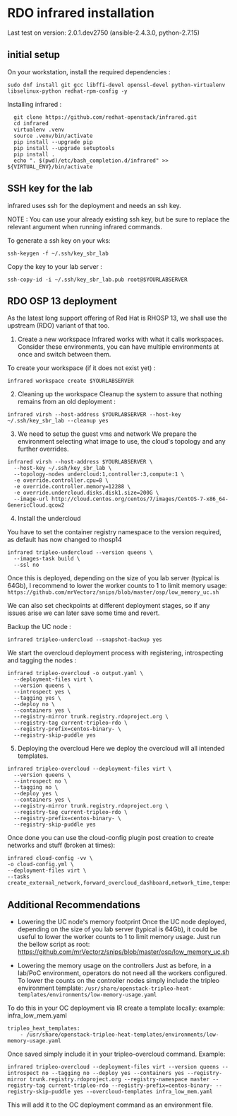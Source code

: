 

# RDO infrared installation

Last test on version: 2.0.1.dev2750 (ansible-2.4.3.0, python-2.7.15)

## initial setup

On your workstation, install the required dependencies :

```shell
sudo dnf install git gcc libffi-devel openssl-devel python-virtualenv libselinux-python redhat-rpm-config -y
```
Installing infrared :

```shell
  git clone https://github.com/redhat-openstack/infrared.git
  cd infrared
  virtualenv .venv
  source .venv/bin/activate
  pip install --upgrade pip
  pip install --upgrade setuptools
  pip install .
  echo ". $(pwd)/etc/bash_completion.d/infrared" >> ${VIRTUAL_ENV}/bin/activate
```

## SSH key for the lab

infrared uses ssh for the deployment and needs an ssh key.

NOTE : You can use your already existing ssh key, but be sure to replace the relevant argument when running infrared commands.

To generate a ssh key on your wks:

```shell
ssh-keygen -f ~/.ssh/key_sbr_lab
```

Copy the key to your lab server :

```shell
ssh-copy-id -i ~/.ssh/key_sbr_lab.pub root@$YOURLABSERVER
```

## RDO OSP 13 deployment

As the latest long support offering of Red Hat is RHOSP 13, we shall use the upstream (RDO) variant of that too.

1. Create a new workspace
Infrared works with what it calls workspaces. Consider these environments, you can have multiple environments at once and switch between them.

To create your workspace (if it does not exist yet) :

```shell
infrared workspace create $YOURLABSERVER
```

2. Cleaning up the workspace
Cleanup the system to assure that nothing remains from an old deployment :

```shell
infrared virsh --host-address $YOURLABSERVER --host-key ~/.ssh/key_sbr_lab --cleanup yes
```

3. We need to setup the guest vms and network
We prepare the environment selecting what image to use, the cloud's topology and any further overrides.

```shell
infrared virsh --host-address $YOURLABSERVER \
  --host-key ~/.ssh/key_sbr_lab \
  --topology-nodes undercloud:1,controller:3,compute:1 \
  -e override.controller.cpu=8 \
  -e override.controller.memory=12288 \
  -e override.undercloud.disks.disk1.size=200G \
  --image-url http://cloud.centos.org/centos/7/images/CentOS-7-x86_64-GenericCloud.qcow2
```

4. Install the undercloud

You have to set the container registry namespace to the version required, as default has now changed to rhosp14
```shell
infrared tripleo-undercloud --version queens \
  --images-task build \
  --ssl no
```

Once this is deployed, depending on the size of you lab server (typical is 64Gb), I recommend to lower the worker counts to 1 to limit memory usage:
`https://github.com/mrVectorz/snips/blob/master/osp/low_memory_uc.sh`

We can also set checkpoints at different deployment stages, so if any issues arise we can later save some time and revert.

Backup the UC node :
```shell
infrared tripleo-undercloud --snapshot-backup yes
```

We start the overcloud deployment process with registering, introspecting and tagging the nodes :

```shell
infrared tripleo-overcloud -o output.yaml \
  --deployment-files virt \
  --version queens \
  --introspect yes \
  --tagging yes \
  --deploy no \
  --containers yes \
  --registry-mirror trunk.registry.rdoproject.org \
  --registry-tag current-tripleo-rdo \
  --registry-prefix=centos-binary- \
  --registry-skip-puddle yes
```

5. Deploying the overcloud
Here we deploy the overcloud will all intended templates.

```shell
infrared tripleo-overcloud --deployment-files virt \
  --version queens \
  --introspect no \
  --tagging no \
  --deploy yes \
  --containers yes \
  --registry-mirror trunk.registry.rdoproject.org \
  --registry-tag current-tripleo-rdo \
  --registry-prefix=centos-binary- \
  --registry-skip-puddle yes
```

Once done you can use the cloud-config plugin post creation to create networks and stuff (broken at times):

```shell
infrared cloud-config -vv \ 
-o cloud-config.yml \ 
--deployment-files virt \ 
--tasks create_external_network,forward_overcloud_dashboard,network_time,tempest_deployer_input
```

## Additional Recommendations

- Lowering the UC node's memory footprint
Once the UC node deployed, depending on the size of you lab server (typical is 64Gb), it could be useful to lower the worker counts to 1 to limit memory usage.
Just run the bellow script as root:
https://github.com/mrVectorz/snips/blob/master/osp/low_memory_uc.sh

- Lowering the memory usage on the controllers
Just as before, in a lab/PoC environment, operators do not need all the workers configured.
To lower the counts on the controller nodes simply include the tripleo environment template:
`/usr/share/openstack-tripleo-heat-templates/environments/low-memory-usage.yaml`

To do this in your OC deployment via IR create a template locally:
example: infra_low_mem.yaml
```shell
tripleo_heat_templates:
    - /usr/share/openstack-tripleo-heat-templates/environments/low-memory-usage.yaml
```

Once saved simply include it in your tripleo-overcloud command. Example:
```shell
infrared tripleo-overcloud --deployment-files virt --version queens --introspect no --tagging no --deploy yes --containers yes --registry-mirror trunk.registry.rdoproject.org --registry-namespace master --registry-tag current-tripleo-rdo --registry-prefix=centos-binary- --registry-skip-puddle yes --overcloud-templates infra_low_mem.yaml
```
This will add it to the OC deployment command as an environment file.

